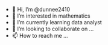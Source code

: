 - 👋 Hi, I’m @dunnee2410
- 👀 I’m interested in mathematics 
- 🌱 I’m currently learning data analyst
- 💞️ I’m looking to collaborate on ...
- 📫 How to reach me ...

<!---
dunnee2410/dunnee2410 is a ✨ special ✨ repository because its `README.md` (this file) appears on your GitHub profile.
You can click the Preview link to take a look at your changes.
--->
